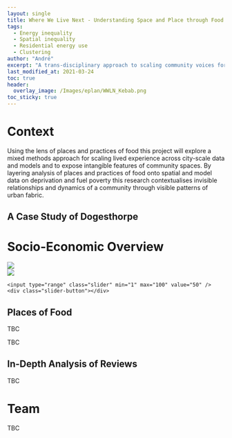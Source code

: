 ```yaml
---
layout: single
title: Where We Live Next - Understanding Space and Place through Food
tags:
  - Energy inequality
  - Spatial inequality
  - Residential energy use
  - Clustering
author: "André"
excerpt: "A trans-disciplinary approach to scaling community voices for place-sensitive policy-making through places and practices of food"
last_modified_at: 2021-03-24
toc: true
header:
  overlay_image: /Images/eplan/WWLN_Kebab.png
toc_sticky: true
---
```

<!-- Load d3.js -->
<script src="https://d3js.org/d3.v4.js"></script>

<script>
div.container {
	width: 800px;
	height: 530px;
	position: relative;
}
 
div.image {
	height: 100%;
	background-repeat: no-repeat;
	background-position: top left;
	background-size: cover;
	position: absolute;
	top: 0px;
	left: 0px;
}

div.before {
	width: 50%;
	background-image: url("../img/before.jpg");
	z-index: 2;
}

div.after {
	width: 100%;
	background-image: url("../img/after.jpg");
	z-index: 1;
}
  
input.slider {
	width: 100%;
	height: 100%;
	outline: none;
	background-color: transparent;
	position: absolute;
	margin: 0px;
	z-index: 3;
	cursor: pointer;
	appearance: none;
	-moz-appearance: none;
	-webkit-appearance: none;
	transition: 0.25s all ease-in-out;
	-moz-transition: 0.25s all ease-in-out;
	-webkit-transition: 0.25s all ease-in-out;
	z-index: 4;
}

input.slider::-moz-range-thumb {
	width: 6px;
	height: 600px;
	background-color: white;
	cursor: pointer;
}

input.slider::-webkit-slider-thumb {
	width: 6px;
	height: 530px;
	background-color: white;
	cursor: pointer;
	appearance: none;
	-moz-appearance: none;
	-webkit-appearance: none;
}
  
div.slider-button {
	width: 30px;
	height: 30px;
	border-radius: 50%;
	-moz-broder-radius: 50%;
	-webkit-border-radius: 50%;
	background-color: white;
	position: absolute;
	top: calc(50% - 18px);
	left: calc(50% - 18px);
	cursor: pointer;
	z-index: 3;
}

div.slider-button:before {
	color: #555;
	position: absolute;
	top: 3px;
	left: 0px;
	content: "\2B9C";
}

div.slider-button:after {
	color: #555;
	position: absolute;
	top: 3px;
	right: 0px;
	content: "\2B9E";
}
</script>  
  
<script>
$("input.slider").on("input change", function(event) {
	var pos = event.target.value;

	$("div.before").css({width: pos + "%"});
	$("div.slider-button").css({left: "calc(" + pos + "% - 18px)"});
});
</script>

# Context

Using the lens of places and practices of food this project will explore a mixed methods approach for scaling lived experience across city-scale data and models and to expose intangible features of community spaces. By layering analysis of places and practices of food onto spatial and model data on deprivation and fuel poverty this research contextualises invisible relationships and dynamics of a community through visible patterns of urban fabric. 


## A Case Study of Dogesthorpe

<div id="stickyarticle">
<h1 class="category">Socio-Economic Overview</h1>
<!--<h2 class="title">Using qualitative and quantitative data</h2>-->
<div class="container">
	<div class="image before"><img src="/home/Images/eplan/Doge_GenM_Web.png"></div>
	<div class="image after"><img src="/home/Images/eplan/Doge_GenF_Web.png"></div>

	<input type="range" class="slider" min="1" max="100" value="50" />
	<div class="slider-button"></div>
</div>
  <h2 class="title">Places of Food</h2>
<div id="wrapper">
  <body>TBC </body>
</div>
<div id="wrapper">

  <p></p>
  <body>TBC</body>
  </div>
  
   <h2 class="title">In-Depth Analysis of Reviews</h2>
  <body>TBC
</div>


# Team
TBC


